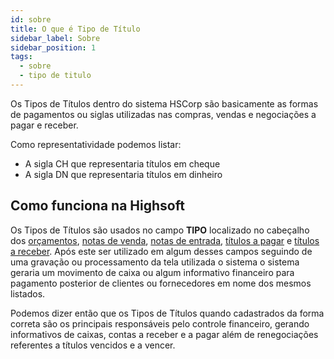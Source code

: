 ```yaml
---
id: sobre
title: O que é Tipo de Título
sidebar_label: Sobre
sidebar_position: 1
tags:
  - sobre
  - tipo de titulo
---
```


Os Tipos de Títulos dentro do sistema HSCorp são basicamente as formas de pagamentos ou siglas utilizadas nas compras, vendas e negociações a pagar e receber.

Como representatividade podemos listar:

- A sigla CH que representaria títulos em cheque
- A sigla DN que representaria títulos em dinheiro

## Como funciona na Highsoft

Os Tipos de Títulos são usados no campo **TIPO** localizado no cabeçalho dos [orçamentos](../../vendas/orcamento), [notas de venda](../../vendas/nota-de-venda), [notas de entrada](../../compras/nota-de-entrada/), [títulos a pagar](../../financeiro/contas-pagar/titulos-pagar) e [títulos a receber](../../financeiro/contas-receber/titulos-receber). Após este ser utilizado em algum desses campos seguindo de uma gravação ou processamento da tela utilizada o sistema o sistema geraria um movimento de caixa ou algum informativo financeiro para pagamento posterior de clientes ou fornecedores em nome dos mesmos listados.

Podemos dizer então que os Tipos de Títulos quando cadastrados da forma correta são os principais responsáveis pelo controle financeiro, gerando informativos de caixas, contas a receber e a pagar além de renegociações referentes a títulos vencidos e a vencer.
